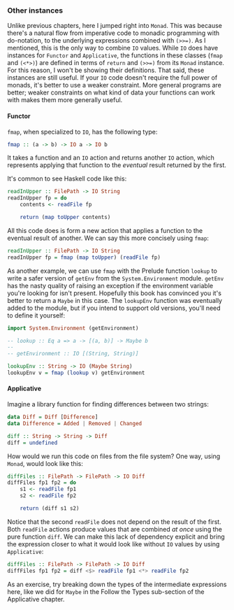 ### Other instances

Unlike previous chapters, here I jumped right into `Monad`. This was because
there's a natural flow from imperative code to monadic programming with
do-notation, to the underlying expressions combined with `(>>=)`. As I
mentioned, this is the only way to combine `IO` values. While `IO` does have
instances for `Functor` and `Applicative`, the functions in these classes
(`fmap` and `(<*>)`) are defined in terms of `return` and `(>>=)` from its
`Monad` instance. For this reason, I won't be showing their definitions. That
said, these instances are still useful. If your `IO` code doesn't require the
full power of monads, it's better to use a weaker constraint. More general
programs are better; weaker constraints on what kind of data your functions
can work with makes them more generally useful.

#### Functor

`fmap`, when specialized to `IO`, has the following type:

```haskell
fmap :: (a -> b) -> IO a -> IO b
```

It takes a function and an `IO` action and returns another `IO` action, which
represents applying that function to the *eventual* result returned by the
first.

It's common to see Haskell code like this:

```haskell
readInUpper :: FilePath -> IO String
readInUpper fp = do
    contents <- readFile fp

    return (map toUpper contents)
```

All this code does is form a new action that applies a function to the eventual
result of another. We can say this more concisely using `fmap`:

```haskell
readInUpper :: FilePath -> IO String
readInUpper fp = fmap (map toUpper) (readFile fp)
```

As another example, we can use `fmap` with the Prelude function `lookup` to
write a safer version of `getEnv` from the `System.Environment` module. `getEnv`
has the nasty quality of raising an exception if the environment variable you're
looking for isn't present. Hopefully this book has convinced you it's better to
return a `Maybe` in this case. The `lookupEnv` function was eventually added to
the module, but if you intend to support old versions, you'll need to define it
yourself:

```haskell
import System.Environment (getEnvironment)

-- lookup :: Eq a => a -> [(a, b)] -> Maybe b
-- 
-- getEnvironment :: IO [(String, String)]

lookupEnv :: String -> IO (Maybe String)
lookupEnv v = fmap (lookup v) getEnvironment
```

#### Applicative

Imagine a library function for finding differences between two strings:

```haskell
data Diff = Diff [Difference]
data Difference = Added | Removed | Changed

diff :: String -> String -> Diff
diff = undefined
```

How would we run this code on files from the file system? One way, using
`Monad`, would look like this:

```haskell
diffFiles :: FilePath -> FilePath -> IO Diff
diffFiles fp1 fp2 = do
    s1 <- readFile fp1
    s2 <- readFile fp2

    return (diff s1 s2)
```

Notice that the second `readFile` does not depend on the result of the first.
Both `readFile` actions produce values that are combined *at once* using the
pure function `diff`. We can make this lack of dependency explicit and bring the
expression closer to what it would look like without `IO` values by using
`Applicative`:

```haskell
diffFiles :: FilePath -> FilePath -> IO Diff
diffFiles fp1 fp2 = diff <$> readFile fp1 <*> readFile fp2
```

As an exercise, try breaking down the types of the intermediate expressions
here, like we did for `Maybe` in the Follow the Types sub-section of the
Applicative chapter.
